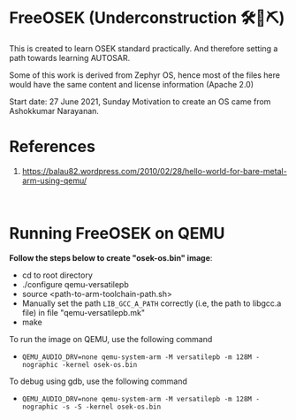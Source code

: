 FreeOSEK (Underconstruction 🛠🔧⛏)
========

This is created to learn OSEK standard practically. And therefore setting a path towards learning AUTOSAR.

Some of this work is derived from Zephyr OS, hence most of the files here would have the same content and license information (Apache 2.0)

Start date: 27 June 2021, Sunday
Motivation to create an OS came from Ashokkumar Narayanan.

References
==========
1. https://balau82.wordpress.com/2010/02/28/hello-world-for-bare-metal-arm-using-qemu/


<br>

Running FreeOSEK on QEMU
====

**Follow the steps below to create "osek-os.bin" image**:
* cd to root directory
* ./configure qemu-versatilepb
* source <path-to-arm-toolchain-path.sh>
* Manually set the path `LIB_GCC_A_PATH` correctly (i.e, the path to libgcc.a file) in file "qemu-versatilepb.mk"
* make

To run the image on QEMU, use the following command
* `QEMU_AUDIO_DRV=none qemu-system-arm -M versatilepb -m 128M -nographic -kernel osek-os.bin`

To debug using gdb, use the following command
* `QEMU_AUDIO_DRV=none qemu-system-arm -M versatilepb -m 128M -nographic -s -S -kernel osek-os.bin`
